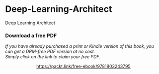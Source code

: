 # Deep-Learning-Architect
Deep Learning Architect
### Download a free PDF

 <i>If you have already purchased a print or Kindle version of this book, you can get a DRM-free PDF version at no cost.<br>Simply click on the link to claim your free PDF.</i>
<p align="center"> <a href="https://packt.link/free-ebook/9781803243795">https://packt.link/free-ebook/9781803243795 </a> </p>